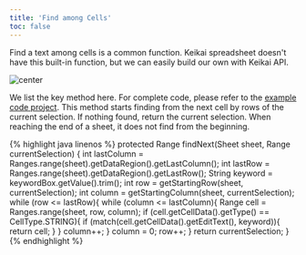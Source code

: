 ```yaml
---
title: 'Find among Cells'
toc: false
---
```


Find a text among cells is a common function. Keikai spreadsheet doesn't
have this built-in function, but we can easily build our own with Keikai
API.

![ center]({{site.devref_image_folder}}/Zss-essentials-find-dialog.png " center")

We list the key method here. For complete code, please refer to the [example code
project](Download_Example_Source_Code).
This method starts finding from the next cell by rows of the current
selection. If nothing found, return the current selection. When reaching
the end of a sheet, it does not find from the beginning.

{% highlight java linenos %}
    protected Range findNext(Sheet sheet, Range currentSelection) {
        int lastColumn = Ranges.range(sheet).getDataRegion().getLastColumn();
        int lastRow = Ranges.range(sheet).getDataRegion().getLastRow();
        String keyword = keywordBox.getValue().trim();
        int row = getStartingRow(sheet, currentSelection);
        int column = getStartingColumn(sheet, currentSelection); 
        while (row <= lastRow){
            while (column <= lastColumn){
                Range cell = Ranges.range(sheet, row, column);
                if (cell.getCellData().getType() == CellType.STRING){
                    if (match(cell.getCellData().getEditText(), keyword)){
                        return cell;
                    }
                }
                column++;
            }
            column = 0;
            row++;
        }
        return currentSelection;
    }
{% endhighlight %}
